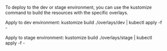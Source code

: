 To deploy to the dev or stage environment, you can use the kustomize command to build the resources with the specific overlays.

Apply to dev environment:
kustomize build ./overlays/dev | kubectl apply -f -


Apply to stage environment:
kustomize build ./overlays/stage | kubectl apply -f -
